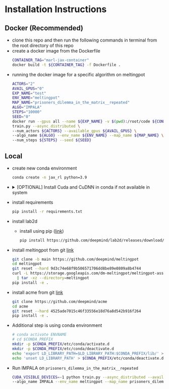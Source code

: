 # Installation Instructions
## Docker (Recommended)
- clone this repo and then run the following commands in terminal from the root directory of this repo
- create a docker image from the Dockerfile
	```bash
  CONTAINER_TAG="marl-jax-container"
  docker build -t ${CONTAINER_TAG} -f Dockerfile .
	```
- running the docker image for a specific algorithm on meltingpot
	```bash
  ACTORS="2"
  AVAIL_GPUS="0"
  EXP_NAME="test"
  ENV_NAME="meltingpot"
  MAP_NAME="prisoners_dilemma_in_the_matrix__repeated"
  ALGO="IMPALA"
  STEPS="10000"
  SEED="0"
  docker run --gpus all --name ${EXP_NAME} -v $(pwd):/root/code ${CONTAINER_TAG} \
	train.py --async_distributed \
	--num_actors ${ACTORS} --available_gpus ${AVAIL_GPUS} \
	--algo_name ${ALGO} --env_name ${ENV_NAME} --map_name ${MAP_NAME} \
  --num_steps ${STEPS} --seed ${SEED}
	```

## Local
- create new conda environment
	```bash
  conda create -n jax_rl python=3.9
	```
- <details>
  <summary>[OPTIONAL] Install Cuda and CuDNN in conda if not available in system</summary>

  - ```bash
    conda install cudnn # This automatically installs cuda too
    ```
  - ```bash
    conda install -c nvidia cuda-nvcc=11.3 # match the version of cuda installed in the above step
    ```
  </details>
- install requirements
	```bash
  pip install -r requirements.txt
	```
- install lab2d
  - install using pip ([link](https://github.com/deepmind/meltingpot/))
    ```bash
    pip install https://github.com/deepmind/lab2d/releases/download/release_candidate_2022-03-24/dmlab2d-1.0-cp39-cp39-manylinux_2_31_x86_64.whl
    ```
- install meltingpot from git [link](https://github.com/deepmind/meltingpot/)
	```bash
	git clone -b main https://github.com/deepmind/meltingpot
  cd meltingpot
  git reset --hard 9d3c74e68f9b506571706dd8be89e0809a8b4744
  curl -L https://storage.googleapis.com/dm-meltingpot/meltingpot-assets-2.1.0.tar.gz \
      | tar -xz --directory=meltingpot
  pip install -e .
	```
- install acme from git [link](https://github.com/deepmind/acme/)
  ```bash
  git clone https://github.com/deepmind/acme
  cd acme
  git reset --hard 4525ade7015c46f33556e18d76a8d542b916f264
  pip install -e .
  ```
- Additional step is using conda environment

  ```bash
  # conda activate ENVNAME
  # cd $CONDA_PREFIX
  mkdir -p $CONDA_PREFIX/etc/conda/activate.d
  mkdir -p $CONDA_PREFIX/etc/conda/deactivate.d
  echo 'export LD_LIBRARY_PATH=$LD_LIBRARY_PATH:$CONDA_PREFIX/lib/' > $CONDA_PREFIX/etc/conda/activate.d/env_vars.sh
  echo 'unset LD_LIBRARY_PATH' > $CONDA_PREFIX/etc/conda/deactivate.d/env_vars.sh
  ```
- Run IMPALA on `prisoners_dilemma_in_the_matrix__repeated`
	```bash
	CUDA_VISIBLE_DEVICES=-1 python train.py --async_distributed --available_gpus 0 --num_actors 2 \
  --algo_name IMPALA --env_name meltingpot --map_name prisoners_dilemma_in_the_matrix__repeated
	```
